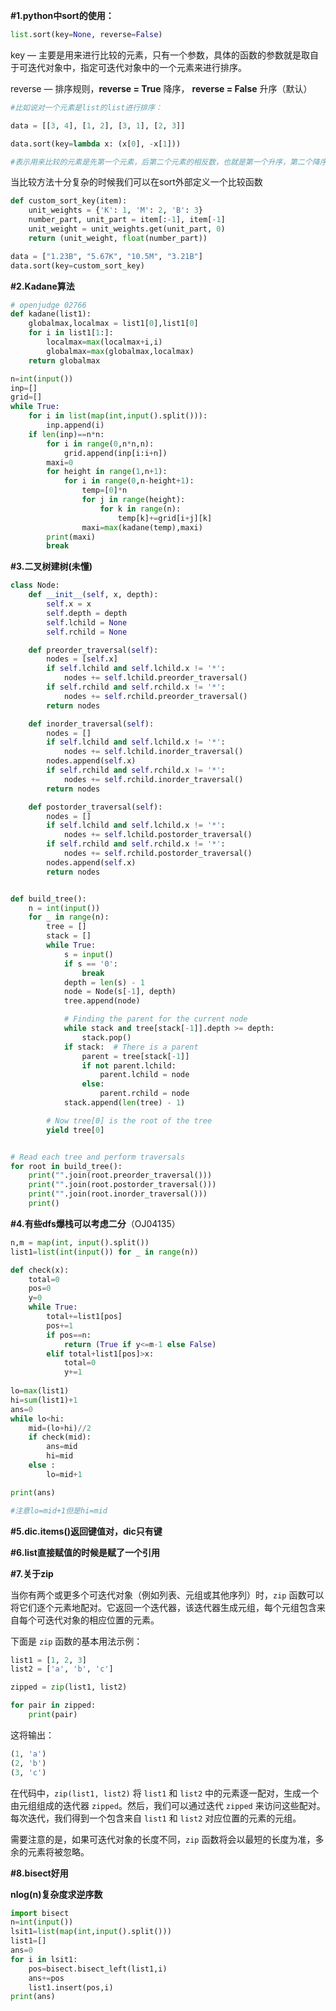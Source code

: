 **#1.python中sort的使用：**

```python
list.sort(key=None, reverse=False)
```

key — 主要是用来进行比较的元素，只有一个参数，具体的函数的参数就是取自于可迭代对象中，指定可迭代对象中的一个元素来进行排序。

reverse — 排序规则，**reverse = True** 降序， **reverse = False** 升序（默认）

```python
#比如说对一个元素是list的list进行排序：

data = [[3, 4], [1, 2], [3, 1], [2, 3]]

data.sort(key=lambda x: (x[0], -x[1]))

#表示用来比较的元素是先第一个元素，后第二个元素的相反数，也就是第一个升序，第二个降序
```

当比较方法十分复杂的时候我们可以在sort外部定义一个比较函数

```python
def custom_sort_key(item):
    unit_weights = {'K': 1, 'M': 2, 'B': 3} 
    number_part, unit_part = item[:-1], item[-1]
    unit_weight = unit_weights.get(unit_part, 0)
    return (unit_weight, float(number_part))

data = ["1.23B", "5.67K", "10.5M", "3.21B"]
data.sort(key=custom_sort_key)
```



**#2.Kadane算法**

```python
# openjudge 02766
def kadane(list1):
    globalmax,localmax = list1[0],list1[0]
    for i in list1[1:]:
        localmax=max(localmax+i,i)
        globalmax=max(globalmax,localmax)
    return globalmax

n=int(input())
inp=[]
grid=[]
while True:
    for i in list(map(int,input().split())):
        inp.append(i)
    if len(inp)==n*n:
        for i in range(0,n*n,n):
            grid.append(inp[i:i+n])
        maxi=0
        for height in range(1,n+1):
            for i in range(0,n-height+1):
                temp=[0]*n
                for j in range(height):
                    for k in range(n):
                        temp[k]+=grid[i+j][k]
                maxi=max(kadane(temp),maxi)
        print(maxi)
        break
```

**#3.二叉树建树(未懂)**

```python
class Node:
    def __init__(self, x, depth):
        self.x = x
        self.depth = depth
        self.lchild = None
        self.rchild = None

    def preorder_traversal(self):
        nodes = [self.x]
        if self.lchild and self.lchild.x != '*':
            nodes += self.lchild.preorder_traversal()
        if self.rchild and self.rchild.x != '*':
            nodes += self.rchild.preorder_traversal()
        return nodes

    def inorder_traversal(self):
        nodes = []
        if self.lchild and self.lchild.x != '*':
            nodes += self.lchild.inorder_traversal()
        nodes.append(self.x)
        if self.rchild and self.rchild.x != '*':
            nodes += self.rchild.inorder_traversal()
        return nodes

    def postorder_traversal(self):
        nodes = []
        if self.lchild and self.lchild.x != '*':
            nodes += self.lchild.postorder_traversal()
        if self.rchild and self.rchild.x != '*':
            nodes += self.rchild.postorder_traversal()
        nodes.append(self.x)
        return nodes


def build_tree():
    n = int(input())
    for _ in range(n):
        tree = []
        stack = []
        while True:
            s = input()
            if s == '0':
                break
            depth = len(s) - 1
            node = Node(s[-1], depth)
            tree.append(node)

            # Finding the parent for the current node
            while stack and tree[stack[-1]].depth >= depth:
                stack.pop()
            if stack:  # There is a parent
                parent = tree[stack[-1]]
                if not parent.lchild:
                    parent.lchild = node
                else:
                    parent.rchild = node
            stack.append(len(tree) - 1)

        # Now tree[0] is the root of the tree
        yield tree[0]


# Read each tree and perform traversals
for root in build_tree():
    print("".join(root.preorder_traversal()))
    print("".join(root.postorder_traversal()))
    print("".join(root.inorder_traversal()))
    print()
```


**#4.有些dfs爆栈可以考虑二分**（OJ04135）

```python
n,m = map(int, input().split())
list1=list(int(input()) for _ in range(n))

def check(x):
    total=0
    pos=0
    y=0
    while True:
        total+=list1[pos]
        pos+=1
        if pos==n:
            return (True if y<=m-1 else False)
        elif total+list1[pos]>x:
            total=0
            y+=1
    
lo=max(list1)
hi=sum(list1)+1
ans=0
while lo<hi:
    mid=(lo+hi)//2
    if check(mid):
        ans=mid
        hi=mid
    else :
        lo=mid+1

print(ans)

#注意lo=mid+1但是hi=mid
```

**#5.dic.items()返回键值对，dic只有键**

**#6.list直接赋值的时候是赋了一个引用**

**#7.关于zip**

当你有两个或更多个可迭代对象（例如列表、元组或其他序列）时，`zip` 函数可以将它们逐个元素地配对。它返回一个迭代器，该迭代器生成元组，每个元组包含来自每个可迭代对象的相应位置的元素。

下面是 `zip` 函数的基本用法示例：

```python
list1 = [1, 2, 3]
list2 = ['a', 'b', 'c']

zipped = zip(list1, list2)

for pair in zipped:
    print(pair)
```

这将输出：

```python
(1, 'a')
(2, 'b')
(3, 'c')
```

在代码中，`zip(list1, list2)` 将 `list1` 和 `list2` 中的元素逐一配对，生成一个由元组组成的迭代器 `zipped`。然后，我们可以通过迭代 `zipped` 来访问这些配对。每次迭代，我们得到一个包含来自 `list1` 和 `list2` 对应位置的元素的元组。

需要注意的是，如果可迭代对象的长度不同，`zip` 函数将会以最短的长度为准，多余的元素将被忽略。

**#8.bisect好用**

**nlog(n)复杂度求逆序数**

```python
import bisect
n=int(input())
lsit1=list(map(int,input().split()))
list1=[]
ans=0
for i in lsit1:
    pos=bisect.bisect_left(list1,i)
    ans+=pos
    list1.insert(pos,i)
print(ans)
```

